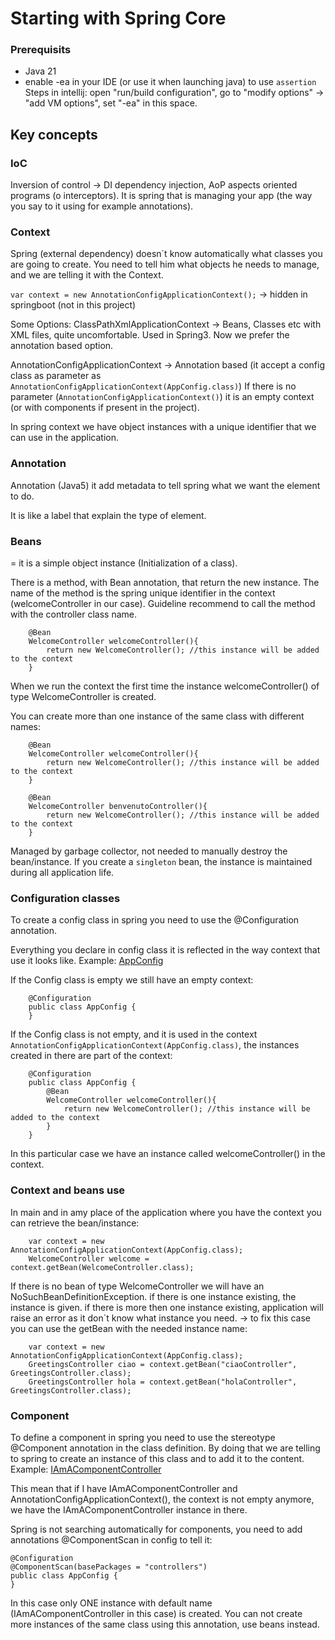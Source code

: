 # Starting with Spring Core

### Prerequisits
- Java 21
- enable -ea in your IDE (or use it when launching java) to use `assertion`
Steps in intellij: open "run/build configuration", go to "modify options" -> "add VM options", set "-ea" in this space.

## Key concepts

### IoC
Inversion of control -> DI dependency injection, AoP aspects oriented programs (o interceptors).
It is spring that is managing your app (the way you say to it using for example annotations).

### Context
Spring (external dependency) doesn´t know automatically what classes you are going to create.
You need to tell him what objects he needs to manage, and we are telling it with the Context.

`var context = new AnnotationConfigApplicationContext();` -> hidden in springboot (not in this project)

Some Options:
ClassPathXmlApplicationContext -> Beans, Classes etc with XML files, quite uncomfortable. Used in Spring3.
Now we prefer the annotation based option.

AnnotationConfigApplicationContext -> Annotation based (it accept a config class as parameter as
`AnnotationConfigApplicationContext(AppConfig.class)`)
If there is no parameter (`AnnotationConfigApplicationContext()`) it is an empty context (or with components if present in the project).

In spring context we have object instances with a unique identifier that we can use in the application.

### Annotation
Annotation (Java5) it add metadata to tell spring what we want the element to do.

It is like a label that explain the type of element.

### Beans
= it is a simple object instance (Initialization of a class).

There is a method, with Bean annotation, that return the new instance.
The name of the method is the spring unique identifier in the context (welcomeController in our case).
Guideline recommend to call the method with the controller class name.
```
    @Bean
    WelcomeController welcomeController(){
        return new WelcomeController(); //this instance will be added to the context
    }
```
When we run the context the first time the instance welcomeController() of type WelcomeController is created.

You can create more than one instance of the same class with different names:
```
    @Bean
    WelcomeController welcomeController(){
        return new WelcomeController(); //this instance will be added to the context
    }
    
    @Bean
    WelcomeController benvenutoController(){
        return new WelcomeController(); //this instance will be added to the context
    }
```
Managed by garbage collector, not needed to manually destroy the bean/instance.
If you create a `singleton` bean, the instance is maintained during all application life.

### Configuration classes
To create a config class in spring you need to use the @Configuration annotation.

Everything you declare in config class it is reflected in the way context that use it looks like.
Example: [AppConfig](src/main/java/config/AppConfig.java)

If the Config class is empty we still have an empty context:
```
    @Configuration
    public class AppConfig {
    }
```
If the Config class is not empty, and it is used in the context `AnnotationConfigApplicationContext(AppConfig.class)`,
the instances created in there are part of the context:
```
    @Configuration
    public class AppConfig {
        @Bean
        WelcomeController welcomeController(){
            return new WelcomeController(); //this instance will be added to the context
        }
    }
```
In this particular case we have an instance called welcomeController() in the context.

### Context and beans use
In main and in amy place of the application where you have the context you can retrieve the bean/instance:
```
    var context = new AnnotationConfigApplicationContext(AppConfig.class);
    WelcomeController welcome = context.getBean(WelcomeController.class);
```
If there is no bean of type WelcomeController we will have an NoSuchBeanDefinitionException.
if there is one instance existing, the instance is given.
if there is more then one instance existing, application will raise an error as it don´t know what instance you need.
-> to fix this case you can use the getBean with the needed instance name:
```
    var context = new AnnotationConfigApplicationContext(AppConfig.class);
    GreetingsController ciao = context.getBean("ciaoController", GreetingsController.class);
    GreetingsController hola = context.getBean("holaController", GreetingsController.class);
```

### Component 
To define a component in spring you need to use the stereotype @Component annotation in the class definition.
By doing that we are telling to spring to create an instance of this class and to add it to the content.
Example: [IAmAComponentController](src/main/java/controllers/IAmAComponentController.java)

This mean that if I have IAmAComponentController and AnnotationConfigApplicationContext(), the context is not empty 
anymore, we have the IAmAComponentController instance in there.

Spring is not searching automatically for components, you need to add annotations @ComponentScan in config to tell it:
```
@Configuration
@ComponentScan(basePackages = "controllers")
public class AppConfig {
}
```

In this case only ONE instance with default name (IAmAComponentController in this case) is created.
You can not create more instances of the same class using this annotation, use beans instead.
